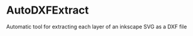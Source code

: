 AutoDXFExtract
==============

Automatic tool for extracting each layer of an inkscape SVG as a DXF file
